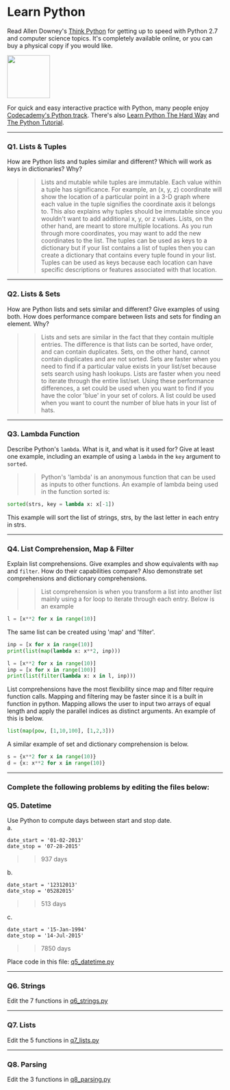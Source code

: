 # Learn Python

Read Allen Downey's [Think Python](http://www.greenteapress.com/thinkpython/) for getting up to speed with Python 2.7 and computer science topics. It's completely available online, or you can buy a physical copy if you would like.

<a href="http://www.greenteapress.com/thinkpython/"><img src="img/think_python.png" style="width: 100px;" target="_blank"></a>

For quick and easy interactive practice with Python, many people enjoy [Codecademy's Python track](http://www.codecademy.com/en/tracks/python). There's also [Learn Python The Hard Way](http://learnpythonthehardway.org/book/) and [The Python Tutorial](https://docs.python.org/2/tutorial/).

---

### Q1. Lists &amp; Tuples

How are Python lists and tuples similar and different? Which will work as keys in dictionaries? Why?

>> Lists and mutable while tuples are immutable. Each value within a tuple has significance. For example, an (x, y, z) coordinate will show the location of a particular point in a 3-D graph where each value in the tuple signifies the coordinate axis it belongs to. This also explains why tuples should be immutable since you wouldn't want to add additional x, y, or z values. Lists, on the other hand, are meant to store multiple locations. As you run through more coordinates, you may want to add the new coordinates to the list. The tuples can be used as keys to a dictionary but if your list contains a list of tuples then you can create a dictionary that contains every tuple found in your list. Tuples can be used as keys because each location can have specific descriptions or features associated with that location.

---

### Q2. Lists &amp; Sets

How are Python lists and sets similar and different? Give examples of using both. How does performance compare between lists and sets for finding an element. Why?

>> Lists and sets are similar in the fact that they contain multiple entries. The difference is that lists can be sorted, have order, and can contain duplicates. Sets, on the other hand, cannot contain duplicates and are not sorted. Sets are faster when you need to find if a particular value exists in your list/set because sets search using hash lookups. Lists are faster when you need to iterate through the entire list/set. Using these performance differences, a set could be used when you want to find if you have the color 'blue' in your set of colors. A list could be used when you want to count the number of blue hats in your list of hats.

---

### Q3. Lambda Function

Describe Python's `lambda`. What is it, and what is it used for? Give at least one example, including an example of using a `lambda` in the `key` argument to `sorted`.

>> Python's 'lambda' is an anonymous function that can be used as inputs to other functions. An example of lambda being used in the function sorted is:
```python
sorted(strs, key = lambda x: x[-1])
```
This example will sort the list of strings, strs, by the last letter in each entry in strs.

---

### Q4. List Comprehension, Map &amp; Filter

Explain list comprehensions. Give examples and show equivalents with `map` and `filter`. How do their capabilities compare? Also demonstrate set comprehensions and dictionary comprehensions.

>> List comprehension is when you transform a list into another list mainly using a for loop to iterate through each entry. Below is an example
```python
l = [x**2 for x in range(10)]
```
The same list can be created using 'map' and 'filter'.
```python
inp = [x for x in range(10)]
print(list(map(lambda x: x**2, inp)))

l = [x**2 for x in range(10)]
inp = [x for x in range(100)]
print(list(filter(lambda x: x in l, inp)))
```
List comprehensions have the most flexibility since map and filter require function calls. Mapping and filtering may be faster since it is a built in function in python. Mapping allows the user to input two arrays of equal length and apply the parallel indices as distinct arguments. An example of this is below.
```python
list(map(pow, [1,10,100], [1,2,3]))
```
A similar example of set and dictionary comprehension is below.
```python
s = {x**2 for x in range(10)}
d = {x: x**2 for x in range(10)}
```

---

### Complete the following problems by editing the files below:

### Q5. Datetime
Use Python to compute days between start and stop date.   
a.  

```
date_start = '01-02-2013'    
date_stop = '07-28-2015'
```

>> 937 days

b.  
```
date_start = '12312013'  
date_stop = '05282015'  
```

>> 513 days

c.  
```
date_start = '15-Jan-1994'      
date_stop = '14-Jul-2015'  
```

>> 7850 days

Place code in this file: [q5_datetime.py](python/q5_datetime.py)

---

### Q6. Strings
Edit the 7 functions in [q6_strings.py](python/q6_strings.py)

---

### Q7. Lists
Edit the 5 functions in [q7_lists.py](python/q7_lists.py)

---

### Q8. Parsing
Edit the 3 functions in [q8_parsing.py](python/q8_parsing.py)





